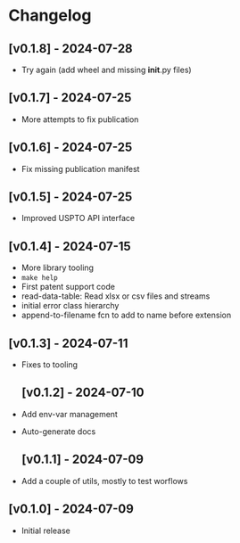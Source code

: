 # Changelog

## [v0.1.8] - 2024-07-28
- Try again (add wheel and missing __init__.py files)

## [v0.1.7] - 2024-07-25
- More attempts to fix publication

## [v0.1.6] - 2024-07-25
- Fix missing publication manifest

## [v0.1.5] - 2024-07-25
- Improved USPTO API interface

## [v0.1.4] - 2024-07-15
- More library tooling
- `make help`
- First patent support code
- read-data-table: Read xlsx or csv files and streams
- initial error class hierarchy
- append-to-filename fcn to add to name before extension


## [v0.1.3] - 2024-07-11
- Fixes to tooling


	## [v0.1.2] - 2024-07-10
- Add env-var management
- Auto-generate docs


	## [v0.1.1] - 2024-07-09
- Add a couple of utils, mostly to test worflows


## [v0.1.0] - 2024-07-09
- Initial release
